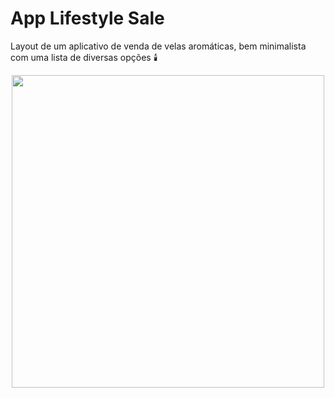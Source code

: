 # App Lifestyle Sale 
Layout de um aplicativo de venda de velas aromáticas, bem minimalista com uma lista de diversas opções 🕯️

<p align="center">
<img src="https://user-images.githubusercontent.com/86811983/148110383-00622e86-0cd9-4fea-91b4-c0cfe4b55917.jpeg" width="500" >
</p>

